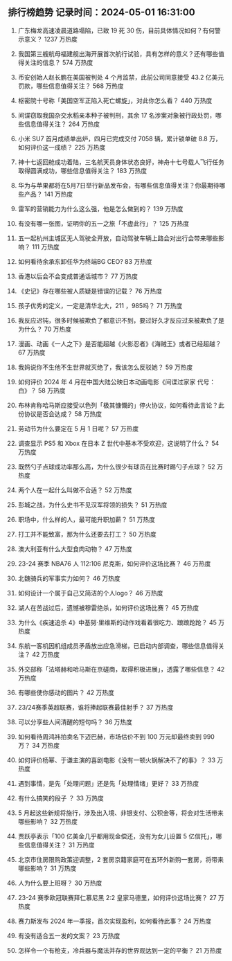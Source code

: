 
## 排行榜趋势 记录时间：2024-05-01 16:31:00
  
  1. 广东梅龙高速凌晨道路塌陷，已致 19 死 30 伤，目前具体情况如何？有何警示意义？ 1237 万热度
    
  2. 我国第三艘航母福建舰出海开展首次航行试验，具有怎样的意义？还有哪些值得关注的信息？ 574 万热度
    
  3. 币安创始人赵长鹏在美国被判处 4 个月监禁，此前公司同意接受 43.2 亿美元罚款，哪些信息值得关注？ 568 万热度
    
  4. 枢密院十号称「美国空军正陷入死亡螺旋」，对此你怎么看？ 440 万热度
    
  5. 间谍窃取我国杂交水稻亲本种子被判刑，其余 17 名涉案对象被行政处罚，哪些信息值得关注？ 264 万热度
    
  6. 小米 SU7 首月成绩单出炉，四月已完成交付 7058 辆，累计锁单破 8.8 万，如何评价这一成绩？ 225 万热度
    
  7. 神十七返回舱成功着陆，三名航天员身体状态良好，神舟十七号载人飞行任务取得圆满成功，哪些信息值得关注？ 183 万热度
    
  8. 华为与苹果都将在5月7日举行新品发布会，有哪些信息值得关注？你最期待哪些产品？ 141 万热度
    
  9. 雷军的营销能力为什么这么强，他是怎么做到的？ 139 万热度
    
  10. 有没有哪一张图，证明你的五一之旅「不虚此行」？ 125 万热度
    
  11. 五一起杭州主城区无人驾驶全开放，自动驾驶车辆上路会对出行会带来哪些影响？ 111 万热度
    
  12. 如何看待余承东卸任华为终端BG CEO? 83 万热度
    
  13. 香港以后会不会变成普通话城市？ 77 万热度
    
  14. 《史记》存在哪些被人质疑是错误的记载？ 76 万热度
    
  15. 孩子优秀的定义，一定是清华北大，211 ，985吗？ 71 万热度
    
  16. 我反应迟钝，很多时候被欺负了都意识不到，要过好久才反应过来被欺负了是为什么？ 70 万热度
    
  17. 漫画、动画《一人之下》是否能超越《火影忍者》《海贼王》或者已经超越？ 67 万热度
    
  18. 我妈说你不生他不生世界就灭绝了，我该怎么反驳她？ 59 万热度
    
  19. 如何评价 2024 年 4 月在中国大陆公映日本动画电影《间谍过家家 代号：白》？ 58 万热度
    
  20. 布林肯称哈马斯应接受以色列「极其慷慨的」停火协议，如何看待此言论？此份协议是否会达成？ 58 万热度
    
  21. 劳动节为什么要定在 5 月 1 日呢？ 57 万热度
    
  22. 调查显示 PS5 和 Xbox 在日本 Z 世代中基本不受欢迎，这说明了什么？ 54 万热度
    
  23. 既然勺子点球成功率那么高，为什么很少有球员在比赛时踢勺子点球？ 52 万热度
    
  24. 两个人在一起什么叫做不合适？ 52 万热度
    
  25. 彭城之战，为什么史书不见汉军将领的损失？ 51 万热度
    
  26. 职场中，什么样的人，最可能升职加薪？ 51 万热度
    
  27. 打工并不能致富，那为什么还要去打工？ 50 万热度
    
  28. 澳大利亚有什么大型食肉动物？ 47 万热度
    
  29. 23-24 赛季 NBA76 人 112:106 尼克斯，如何评价这场比赛？ 46 万热度
    
  30. 北魏骑兵的军事实力如何？ 46 万热度
    
  31. 如何设计一个属于自己又简洁的个人logo？ 46 万热度
    
  32. 湖人在苦战过后，遗憾被穆雷绝杀，如何评价这场比赛？ 45 万热度
    
  33. 为什么《疾速追杀 4》中基努·里维斯的动作戏看着很吃力、踉踉跄跄？ 45 万热度
    
  34. 东航一客机因机组成员矛盾放出应急滑梯，已启动内部调查，哪些信息值得关注？ 42 万热度
    
  35. 外交部称「法塔赫和哈马斯在京磋商，取得积极进展」，透露了哪些信息？ 42 万热度
    
  36. 有哪些使你感动的图片？ 42 万热度
    
  37. 23/24赛季英超联赛，谁将捧起联赛最佳射手？ 37 万热度
    
  38. 可以分享些人间清醒的短句吗？ 36 万热度
    
  39. 如何看待周鸿祎拍卖名下迈巴赫，市场估价不到 100 万元却最终卖到 990 万？ 34 万热度
    
  40. 如何评价杨幂、于谦主演的喜剧电影《没有一顿火锅解决不了的事》？ 33 万热度
    
  41. 遇到事情，是先「处理问题」还是先「处理情绪」更好？ 33 万热度
    
  42. 有什么搞笑的段子 ？ 33 万热度
    
  43. 5 月起这些新规将施行，涉及出入境、非银支付、公积金等，将会对生活带来哪些影响？ 32 万热度
    
  44. 贾跃亭表示「100 亿美金几乎都用现金偿还，没有为女儿设置 5 亿信托」，哪些信息值得关注？ 31 万热度
    
  45. 北京市住房限购政策迎调整，2 套房京籍家庭可在五环外新购一套房，将带来哪些影响？ 31 万热度
    
  46. 人为什么要上班呀？ 30 万热度
    
  47. 23-24 赛季欧冠联赛拜仁慕尼黑 2:2 皇家马德里，如何评价这场比赛？ 27 万热度
    
  48. 赛力斯发布 2024 年一季报，首次实现盈利，如何看待此事？ 24 万热度
    
  49. 有没有适合五一发的文案？ 23 万热度
    
  50. 怎样令一个有枪支，冷兵器与魔法并存的世界观达到一定的平衡？ 21 万热度
    